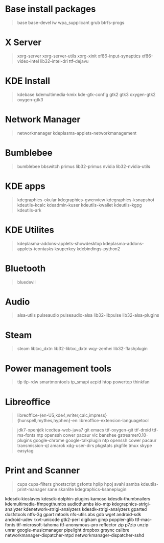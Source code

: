 # Base install packages
> base base-devel iw wpa_supplicant grub btrfs-progs

# X Server
> xorg-server xorg-server-utils xorg-xinit xf86-input-synaptics xf86-video-intel lib32-intel-dri ttf-dejavu

# KDE Install
> kdebase kdemultimedia-kmix kde-gtk-config gtk2 gtk3 oxygen-gtk2 oxygen-gtk3

# Network Manager
> networkmanager kdeplasma-applets-networkmanagement 

# Bumblebee
> bumblebee bbswitch primus lib32-primus nvidia lib32-nvidia-utils

# KDE apps
> kdegraphics-okular kdegraphics-gwenview kdegraphics-ksnapshot kdeutils-kcalc kdeadmin-kuser kdeutils-kwallet kdeutils-kgpg kdeutils-ark

# KDE Utilites
> kdeplasma-addons-applets-showdesktop kdeplasma-addons-applets-icontasks ksuperkey kdebindings-python2

# Bluetooth
> bluedevil

# Audio
> alsa-utils pulseaudio pulseaudio-alsa lib32-libpulse lib32-alsa-plugins

# Steam
> steam libtxc_dxtn lib32-libtxc_dxtn wqy-zenhei lib32-flashplugin

# Power management tools
> tlp tlp-rdw smartmontools tp_smapi acpid htop powertop thinkfan

# Libreoffice
> libreoffice-{en-US,kde4,writer,calc,impress} {hunspell,mythes,hyphen}-en libreoffice-extension-languagetool

> jdk7-openjdk icedtea-web-java7 git emacs ttf-oxygen-git ttf-droid ttf-ms-fonts ntp openssh cower pacaur vlc banshee gstreamer0.10-plugins google-chrome google-talkplugin ntp openssh cower pacaur transmission-qt amarok xdg-user-dirs pkgstats pkgfile tmux skype easytag

# Print and Scanner
> cups cups-filters ghostscript gsfonts hplip hpoj avahi samba kdeutils-print-manager sane skanlite kdegraphics-ksaneplugin




kdesdk-kioslaves kdesdk-dolphin-plugins kamoso kdesdk-thumbnailers kdemultimedia-ffmpegthumbs audiothumbs kio-mtp kdegraphics-strigi-analyzer kdenetwork-strigi-analyzers kdesdk-strigi-analyzers gparted dosfstools ntfs-3g gpart mtools nfs-utils abs gdb wget android-sdk android-udev rxvt-unicode gtk2-perl digikam gimp poppler-glib ttf-mac-fonts ttf-microsoft-tahoma ttf-anonymous-pro reflector zip p7zip unzip unrar google-musicmanager pipelight dropbox grsync calibre networkmanager-dispatcher-ntpd networkmanager-dispatcher-sshd